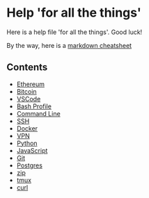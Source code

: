 # Help 'for all the things'

Here is a help file 'for all the things'. Good luck!

By the way, here is a [markdown cheatsheet](https://github.com/adam-p/markdown-here/wiki/Markdown-Cheatsheet)

## Contents

* [Ethereum](./ethereum)
* [Bitcoin](./bitcoin)
* [VSCode](./vscode)
* [Bash Profile](./bash-profile)
* [Command Line](./command-line)
* [SSH](./ssh)
* [Docker](./docker)
* [VPN](./vpn)
* [Python](./python)
* [JavaScript](./javascript)
* [Git](./git)
* [Postgres](./postgres)
* [zip](./zip)
* [tmux](./tmux)
* [curl](./curl)
